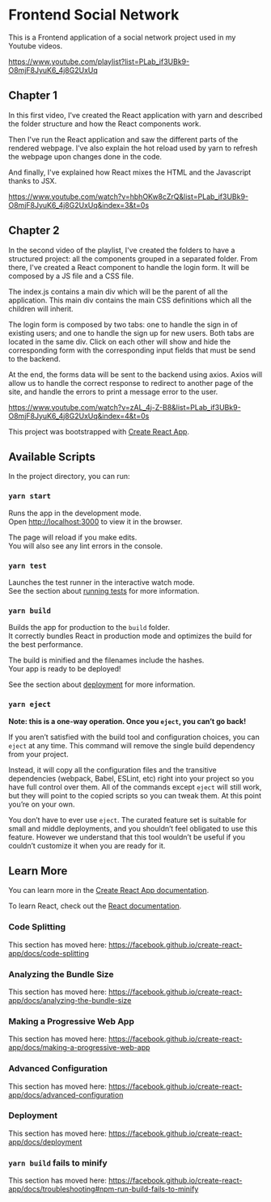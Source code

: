 # Frontend Social Network

This is a Frontend application of a social network project used in my Youtube
videos.

https://www.youtube.com/playlist?list=PLab_if3UBk9-O8mjF8JyuK6_4j8G2UxUq

## Chapter 1

In this first video, I've created the React application with yarn and described
the folder structure and how the React components work.

Then I've run the React application and saw the different parts of the rendered
webpage. I've also explain the hot reload used by yarn to refresh the webpage
upon changes done in the code.

And finally, I've explained how React mixes the HTML and the Javascript thanks
to JSX.

https://www.youtube.com/watch?v=hbhOKw8cZrQ&list=PLab_if3UBk9-O8mjF8JyuK6_4j8G2UxUq&index=3&t=0s


## Chapter 2

In the second video of the playlist, I've created the folders to have a structured
project: all the components grouped in a separated folder. From there, I've created
a React component to handle the login form. It will be composed by a JS file and a
CSS file.

The index.js contains a main div which will be the parent of all the application. This
main div contains the main CSS definitions which all the children will inherit.

The login form is composed by two tabs: one to handle the sign in of existing users;
and one to handle the sign up for new users. Both tabs are located in the same div.
Click on each other will show and hide the corresponding form with the corresponding
input fields that must be send to the backend.

At the end, the forms data will be sent to the backend using axios. Axios will allow
us to handle the correct response to redirect to another page of the site, and handle
the errors to print a message error to the user.

https://www.youtube.com/watch?v=zAL_4j-Z-B8&list=PLab_if3UBk9-O8mjF8JyuK6_4j8G2UxUq&index=4&t=0s



This project was bootstrapped with [Create React App](https://github.com/facebook/create-react-app).

## Available Scripts

In the project directory, you can run:

### `yarn start`

Runs the app in the development mode.<br />
Open [http://localhost:3000](http://localhost:3000) to view it in the browser.

The page will reload if you make edits.<br />
You will also see any lint errors in the console.

### `yarn test`

Launches the test runner in the interactive watch mode.<br />
See the section about [running tests](https://facebook.github.io/create-react-app/docs/running-tests) for more information.

### `yarn build`

Builds the app for production to the `build` folder.<br />
It correctly bundles React in production mode and optimizes the build for the best performance.

The build is minified and the filenames include the hashes.<br />
Your app is ready to be deployed!

See the section about [deployment](https://facebook.github.io/create-react-app/docs/deployment) for more information.

### `yarn eject`

**Note: this is a one-way operation. Once you `eject`, you can’t go back!**

If you aren’t satisfied with the build tool and configuration choices, you can `eject` at any time. This command will remove the single build dependency from your project.

Instead, it will copy all the configuration files and the transitive dependencies (webpack, Babel, ESLint, etc) right into your project so you have full control over them. All of the commands except `eject` will still work, but they will point to the copied scripts so you can tweak them. At this point you’re on your own.

You don’t have to ever use `eject`. The curated feature set is suitable for small and middle deployments, and you shouldn’t feel obligated to use this feature. However we understand that this tool wouldn’t be useful if you couldn’t customize it when you are ready for it.

## Learn More

You can learn more in the [Create React App documentation](https://facebook.github.io/create-react-app/docs/getting-started).

To learn React, check out the [React documentation](https://reactjs.org/).

### Code Splitting

This section has moved here: https://facebook.github.io/create-react-app/docs/code-splitting

### Analyzing the Bundle Size

This section has moved here: https://facebook.github.io/create-react-app/docs/analyzing-the-bundle-size

### Making a Progressive Web App

This section has moved here: https://facebook.github.io/create-react-app/docs/making-a-progressive-web-app

### Advanced Configuration

This section has moved here: https://facebook.github.io/create-react-app/docs/advanced-configuration

### Deployment

This section has moved here: https://facebook.github.io/create-react-app/docs/deployment

### `yarn build` fails to minify

This section has moved here: https://facebook.github.io/create-react-app/docs/troubleshooting#npm-run-build-fails-to-minify
